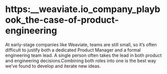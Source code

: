 # https:\_\_weaviate.io_company_playbook_the-case-of-product-engineering

At early-stage companies like Weaviate, teams are still small, so it’s often difficult to justify both a dedicated Product Manager and a formal engineering team lead. A single person often takes the lead in both product and engineering decisions.Combining both roles into one is the best way we’ve found to develop and iterate new ideas.
